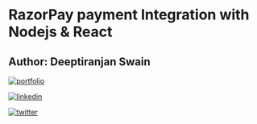 # RazorPay payment Integration with Nodejs & React
## Author: Deeptiranjan Swain

[![portfolio](https://img.shields.io/badge/my_portfolio-000?style=for-the-badge&logo=ko-fi&logoColor=white)](https://deeptiranjanswain.netlify.app/)

[![linkedin](https://img.shields.io/badge/linkedin-0A66C2?style=for-the-badge&logo=linkedin&logoColor=white)](https://www.linkedin.com/in/deeptiranjan-swain-463357221/)

[![twitter](https://img.shields.io/badge/twitter-1DA1F2?style=for-the-badge&logo=twitter&logoColor=white)](https://twitter.com/Deeptiranjan777)
